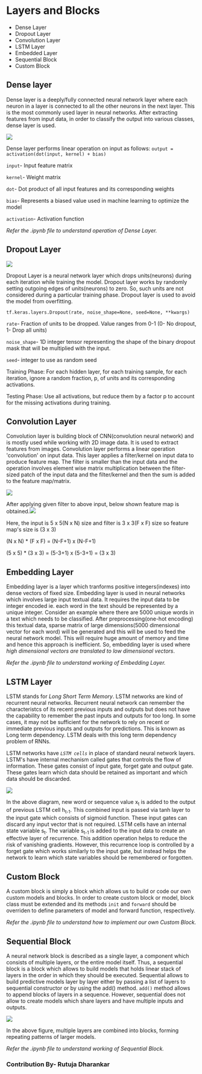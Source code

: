 # Layers and Blocks
* Dense Layer
* Dropout Layer
* Convolution Layer
* LSTM Layer
* Embedded Layer
* Sequential Block
* Custom Block


## Dense layer
Dense layer is a deeply/fully connected neural network layer where each neuron in a layer is connected to all the other neurons in the next layer. This is the most commonly used layer in neural networks.
After extracting features from input data, in order to classify the output into various classes, dense layer is used.

<img src="https://miro.medium.com/max/875/1*eJ36Jpf-DE9q5nKk67xT0Q.jpeg"></img>

Dense layer performs linear operation on input as follows:
`output = activation(dot(input, kernel) + bias)`

`input`- Input feature matrix

`kernel`- Weight matrix

`dot`- Dot product of all input features and its corresponding weights

`bias`- Represents a biased value used in machine learning to optimize the model

`activation`- Activation function

*Refer the .ipynb file to understand operation of Dense Layer.*


## Dropout Layer
<img src="https://jamesmccaffrey.files.wordpress.com/2018/05/neuralnetworkdropoutlayer.jpg"></img>

Dropout Layer is a neural network layer which drops units(neurons) during each iteration while training the model. Dropout layer works by randomly setting outgoing edges of
units(neurons) to zero. So, such units are not considered during a particular training phase.
Dropout layer is used to avoid the model from overfitting.

`tf.keras.layers.Dropout(rate, noise_shape=None, seed=None, **kwargs)`

`rate`- Fraction of units to be dropped. Value ranges from 0-1 (0- No dropout, 1- Drop all units)

`noise_shape`- 1D integer tensor representing the shape of the binary dropout mask that will be multiplied with the input.

`seed`- integer to use as random seed

Training Phase: For each hidden layer, for each training sample, for each iteration, ignore a random fraction, p, of units and its corresponding activations.

Testing Phase: Use all activations, but reduce them by a factor p to account for the missing activations during training.



## Convolution Layer
Convolution layer is building block of CNN(convolution neural network) and is mostly used while working with 2D image data. It is used to extract features from images.
Convolution layer performs a linear operation 'convolution' on input data. This layer applies a filter/kernel on input data to produce feature map. 
The filter is smaller than the input data and the operation involves element wise matrix multiplication between the filter-sized patch of the input data and the filter/kernel
and then the sum is added to the feature map/matrix.

<img src="https://miro.medium.com/max/875/1*cTEp-IvCCUYPTT0QpE3Gjg@2x.png"></img>


After applying given filter to above input, below shown feature map is obtained.<img src="https://miro.medium.com/max/875/1*VVvdh-BUKFh2pwDD0kPeRA@2x.gif"></img>

Here, the input is 5 x 5(N x N) size and filter is 3 x 3(F x F) size so feature map's size is (3 x 3)

(N x N) * (F x F) = (N-F+1) x (N-F+1)

(5 x 5) * (3 x 3) = (5-3+1) x (5-3+1) = (3 x 3)


## Embedding Layer
Embedding layer is a layer which tranforms positive integers(indexes) into dense vectors of fixed size. Embedding layer is used in neural networks which involves large input
textual data.
It requires the input data to be integer encoded ie. each word in the text should be represented by a unique integer.
Consider an example where there are 5000 unique words in a text which needs to be classified. After preprocessing(one-hot encoding) this textual data, sparse matrix of large
dimensions(5000 dimensional vector for each word) will be generated and this will be used to feed the neural network model. This will require huge amount of memory and time and
hence this approach is inefficient. So, embedding layer is used where *high dimensional vectors are translated to low dimensional vectors*.


*Refer the .ipynb file to understand working of Embedding Layer.*
 

## LSTM Layer
LSTM stands for *Long Short Term Memory*. LSTM networks are kind of recurrent neural networks. Recurrent neural network can remember the characteristcs of its recent previous
inputs and outputs but does not have the capability to remember the past inputs and outputs for too long. In some cases, it may not be sufficient for the network to rely on
recent or immediate previous inputs and outputs for predictions. This is known as Long term dependency. LSTM deals with this long term dependency problem of RNNs.

LSTM networks have *`LSTM cells`* in place of standard neural network layers. LSTM's have internal mechanism called gates that controls the flow of information. These gates
consist of input gate, forget gate and output gate. These gates learn which data should be retained as important and which data should be discarded.

<img src="https://i1.wp.com/adventuresinmachinelearning.com/wp-content/uploads/2017/09/LSTM-diagram.png?w=669&ssl=1"></img>

In the above diagram, new word or sequence value x<sub>t</sub> is added to the output of previous LSTM cell h<sub>t-1</sub>. This combined input is passed via tanh layer to
the input gate which consists of sigmoid function. These input gates can discard any input vector that is not required.
LSTM cells have an internal state variable s<sub>t</sub>. The variable s<sub>t-1</sub> is added to the input data to create an effective layer of recurrence. This addition
operation helps to reduce the risk of vanishing gradients. However, this recurrence loop is controlled by a forget gate which works similarly to the input gate, but instead
helps the network to learn which state variables should be remembered or forgotten.


## Custom Block
A custom block is simply a block which allows us to build or code our own custom models and blocks. In order to create custom block or model, block class must be extended and
its methods `init` and `forward` should be overriden to define parameters of model and forward function, respectively.

*Refer the .ipynb file to understand how to implement our own Custom Block.*


## Sequential Block
A neural network block is described as a single layer, a component which consists of multiple layers, or the entire model itself.
Thus, a sequential block is a block which allows to build models that holds linear stack of layers in the order in which they should be executed. Sequential allows to build
predictive models layer by layer either by passing a list of layers to sequential constructor or by using the add() method. `add()`  method allows to append blocks of layers in
a sequence. However, sequential does not allow to create models which share layers and have multiple inputs and outputs.

<img src="https://d2l.ai/_images/blocks.svg"></img>

In the above figure, multiple layers are combined into blocks, forming repeating patterns of larger models.

*Refer the .ipynb file to understand working of Sequential Block.*



### Contribution By- Rutuja Dharankar
